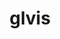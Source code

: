 ---
title: "glvis"
layout: cache
categories: [package, develop]
meta: {"versions": ["4.2"], "compilers": ["gcc@=11.4.0", "oneapi@=2024.2.1"], "oss": ["ubuntu22.04"], "platforms": ["linux"], "targets": ["x86_64_v3"], "stacks": ["e4s", "e4s-oneapi", "root"], "num_specs": 21, "num_specs_by_stack": {"root": 21, "e4s": 11, "e4s-oneapi": 10}}
spec_details: [{"hash": "b3by2li3tqpj67yxxdvmr26kyg2hbrlv", "compiler": "gcc@=11.4.0", "versions": ["4.2"], "os": "ubuntu22.04", "platform": "linux", "target": "x86_64_v3", "variants": ["build_system=makefile", "+fonts", "screenshots=png"], "stacks": ["root", "e4s"], "size": "-", "tarball": "https://binaries.spack.io/develop/build_cache/linux-ubuntu22.04-x86_64_v3/gcc-11.4.0/glvis-4.2/linux-ubuntu22.04-x86_64_v3-gcc-11.4.0-glvis-4.2-b3by2li3tqpj67yxxdvmr26kyg2hbrlv.spack"}, {"hash": "clqz37erih4jek7zwccgwgie4r3na22i", "compiler": "gcc@=11.4.0", "versions": ["4.2"], "os": "ubuntu22.04", "platform": "linux", "target": "x86_64_v3", "variants": ["build_system=makefile", "+fonts", "screenshots=png"], "stacks": ["root", "e4s"], "size": "-", "tarball": "https://binaries.spack.io/develop/build_cache/linux-ubuntu22.04-x86_64_v3/gcc-11.4.0/glvis-4.2/linux-ubuntu22.04-x86_64_v3-gcc-11.4.0-glvis-4.2-clqz37erih4jek7zwccgwgie4r3na22i.spack"}, {"hash": "dh7btiy2sasvqcarxdq7rd474kwiyk4q", "compiler": "gcc@=11.4.0", "versions": ["4.2"], "os": "ubuntu22.04", "platform": "linux", "target": "x86_64_v3", "variants": ["build_system=makefile", "+fonts", "screenshots=png"], "stacks": ["root", "e4s"], "size": "-", "tarball": "https://binaries.spack.io/develop/build_cache/linux-ubuntu22.04-x86_64_v3/gcc-11.4.0/glvis-4.2/linux-ubuntu22.04-x86_64_v3-gcc-11.4.0-glvis-4.2-dh7btiy2sasvqcarxdq7rd474kwiyk4q.spack"}, {"hash": "hah4tqotogw7avgg26nlg7eatt2jg3bh", "compiler": "gcc@=11.4.0", "versions": ["4.2"], "os": "ubuntu22.04", "platform": "linux", "target": "x86_64_v3", "variants": ["build_system=makefile", "+fonts", "screenshots=png"], "stacks": ["root", "e4s"], "size": "-", "tarball": "https://binaries.spack.io/develop/build_cache/linux-ubuntu22.04-x86_64_v3/gcc-11.4.0/glvis-4.2/linux-ubuntu22.04-x86_64_v3-gcc-11.4.0-glvis-4.2-hah4tqotogw7avgg26nlg7eatt2jg3bh.spack"}, {"hash": "iilenx4uhbj2x7mjv34sq5wwfqmxw6bw", "compiler": "gcc@=11.4.0", "versions": ["4.2"], "os": "ubuntu22.04", "platform": "linux", "target": "x86_64_v3", "variants": ["build_system=makefile", "+fonts", "screenshots=png"], "stacks": ["root", "e4s"], "size": "-", "tarball": "https://binaries.spack.io/develop/build_cache/linux-ubuntu22.04-x86_64_v3/gcc-11.4.0/glvis-4.2/linux-ubuntu22.04-x86_64_v3-gcc-11.4.0-glvis-4.2-iilenx4uhbj2x7mjv34sq5wwfqmxw6bw.spack"}, {"hash": "kktiut7a4y2eqonyl3ljpddwjr54z52c", "compiler": "gcc@=11.4.0", "versions": ["4.2"], "os": "ubuntu22.04", "platform": "linux", "target": "x86_64_v3", "variants": ["build_system=makefile", "+fonts", "screenshots=png"], "stacks": ["root", "e4s"], "size": "-", "tarball": "https://binaries.spack.io/develop/build_cache/linux-ubuntu22.04-x86_64_v3/gcc-11.4.0/glvis-4.2/linux-ubuntu22.04-x86_64_v3-gcc-11.4.0-glvis-4.2-kktiut7a4y2eqonyl3ljpddwjr54z52c.spack"}, {"hash": "o7axwcns4dcsjuqiau4mvav4fzl7jxgp", "compiler": "gcc@=11.4.0", "versions": ["4.2"], "os": "ubuntu22.04", "platform": "linux", "target": "x86_64_v3", "variants": ["build_system=makefile", "+fonts", "screenshots=png"], "stacks": ["root", "e4s"], "size": "-", "tarball": "https://binaries.spack.io/develop/build_cache/linux-ubuntu22.04-x86_64_v3/gcc-11.4.0/glvis-4.2/linux-ubuntu22.04-x86_64_v3-gcc-11.4.0-glvis-4.2-o7axwcns4dcsjuqiau4mvav4fzl7jxgp.spack"}, {"hash": "pl2sjxmgwwiaylqylevcwsmtmcodgnj3", "compiler": "gcc@=11.4.0", "versions": ["4.2"], "os": "ubuntu22.04", "platform": "linux", "target": "x86_64_v3", "variants": ["build_system=makefile", "+fonts", "screenshots=png"], "stacks": ["root", "e4s"], "size": "-", "tarball": "https://binaries.spack.io/develop/build_cache/linux-ubuntu22.04-x86_64_v3/gcc-11.4.0/glvis-4.2/linux-ubuntu22.04-x86_64_v3-gcc-11.4.0-glvis-4.2-pl2sjxmgwwiaylqylevcwsmtmcodgnj3.spack"}, {"hash": "pxgmfgb5qiu224ynisbtm2yh5fdmb6xm", "compiler": "gcc@=11.4.0", "versions": ["4.2"], "os": "ubuntu22.04", "platform": "linux", "target": "x86_64_v3", "variants": ["build_system=makefile", "+fonts", "screenshots=png"], "stacks": ["root", "e4s"], "size": "-", "tarball": "https://binaries.spack.io/develop/build_cache/linux-ubuntu22.04-x86_64_v3/gcc-11.4.0/glvis-4.2/linux-ubuntu22.04-x86_64_v3-gcc-11.4.0-glvis-4.2-pxgmfgb5qiu224ynisbtm2yh5fdmb6xm.spack"}, {"hash": "tdgffgw7a3yubqaxly4wcjzelagk3liz", "compiler": "gcc@=11.4.0", "versions": ["4.2"], "os": "ubuntu22.04", "platform": "linux", "target": "x86_64_v3", "variants": ["build_system=makefile", "+fonts", "screenshots=png"], "stacks": ["root", "e4s"], "size": "-", "tarball": "https://binaries.spack.io/develop/build_cache/linux-ubuntu22.04-x86_64_v3/gcc-11.4.0/glvis-4.2/linux-ubuntu22.04-x86_64_v3-gcc-11.4.0-glvis-4.2-tdgffgw7a3yubqaxly4wcjzelagk3liz.spack"}, {"hash": "v4vsfaveujyjzzh2mnhyewzzkadfvqqx", "compiler": "gcc@=11.4.0", "versions": ["4.2"], "os": "ubuntu22.04", "platform": "linux", "target": "x86_64_v3", "variants": ["build_system=makefile", "+fonts", "screenshots=png"], "stacks": ["root", "e4s"], "size": "-", "tarball": "https://binaries.spack.io/develop/build_cache/linux-ubuntu22.04-x86_64_v3/gcc-11.4.0/glvis-4.2/linux-ubuntu22.04-x86_64_v3-gcc-11.4.0-glvis-4.2-v4vsfaveujyjzzh2mnhyewzzkadfvqqx.spack"}, {"hash": "4v6rnk47fescd3sdt263ylyg6cflhty2", "compiler": "oneapi@=2024.2.1", "versions": ["4.2"], "os": "ubuntu22.04", "platform": "linux", "target": "x86_64_v3", "variants": ["build_system=makefile", "+fonts", "screenshots=png"], "stacks": ["root", "e4s-oneapi"], "size": "-", "tarball": "https://binaries.spack.io/develop/build_cache/linux-ubuntu22.04-x86_64_v3/oneapi-2024.2.1/glvis-4.2/linux-ubuntu22.04-x86_64_v3-oneapi-2024.2.1-glvis-4.2-4v6rnk47fescd3sdt263ylyg6cflhty2.spack"}, {"hash": "c2pa3ho4vpvdkykomwooamnr3fvogjwr", "compiler": "oneapi@=2024.2.1", "versions": ["4.2"], "os": "ubuntu22.04", "platform": "linux", "target": "x86_64_v3", "variants": ["build_system=makefile", "+fonts", "screenshots=png"], "stacks": ["root", "e4s-oneapi"], "size": "-", "tarball": "https://binaries.spack.io/develop/build_cache/linux-ubuntu22.04-x86_64_v3/oneapi-2024.2.1/glvis-4.2/linux-ubuntu22.04-x86_64_v3-oneapi-2024.2.1-glvis-4.2-c2pa3ho4vpvdkykomwooamnr3fvogjwr.spack"}, {"hash": "eli4nt4zicthrtltjzl4rggr5yj463dp", "compiler": "oneapi@=2024.2.1", "versions": ["4.2"], "os": "ubuntu22.04", "platform": "linux", "target": "x86_64_v3", "variants": ["build_system=makefile", "+fonts", "screenshots=png"], "stacks": ["root", "e4s-oneapi"], "size": "-", "tarball": "https://binaries.spack.io/develop/build_cache/linux-ubuntu22.04-x86_64_v3/oneapi-2024.2.1/glvis-4.2/linux-ubuntu22.04-x86_64_v3-oneapi-2024.2.1-glvis-4.2-eli4nt4zicthrtltjzl4rggr5yj463dp.spack"}, {"hash": "eq3vja4c6yfcceromywbnze6n25tpkth", "compiler": "oneapi@=2024.2.1", "versions": ["4.2"], "os": "ubuntu22.04", "platform": "linux", "target": "x86_64_v3", "variants": ["build_system=makefile", "+fonts", "screenshots=png"], "stacks": ["root", "e4s-oneapi"], "size": "-", "tarball": "https://binaries.spack.io/develop/build_cache/linux-ubuntu22.04-x86_64_v3/oneapi-2024.2.1/glvis-4.2/linux-ubuntu22.04-x86_64_v3-oneapi-2024.2.1-glvis-4.2-eq3vja4c6yfcceromywbnze6n25tpkth.spack"}, {"hash": "fku6v4s546wirbpjex7dmxl22ewh4nf3", "compiler": "oneapi@=2024.2.1", "versions": ["4.2"], "os": "ubuntu22.04", "platform": "linux", "target": "x86_64_v3", "variants": ["build_system=makefile", "+fonts", "screenshots=png"], "stacks": ["root", "e4s-oneapi"], "size": "-", "tarball": "https://binaries.spack.io/develop/build_cache/linux-ubuntu22.04-x86_64_v3/oneapi-2024.2.1/glvis-4.2/linux-ubuntu22.04-x86_64_v3-oneapi-2024.2.1-glvis-4.2-fku6v4s546wirbpjex7dmxl22ewh4nf3.spack"}, {"hash": "jlvlkzvxddenbavppt2oqqkeyxhekuw6", "compiler": "oneapi@=2024.2.1", "versions": ["4.2"], "os": "ubuntu22.04", "platform": "linux", "target": "x86_64_v3", "variants": ["build_system=makefile", "+fonts", "screenshots=png"], "stacks": ["root", "e4s-oneapi"], "size": "-", "tarball": "https://binaries.spack.io/develop/build_cache/linux-ubuntu22.04-x86_64_v3/oneapi-2024.2.1/glvis-4.2/linux-ubuntu22.04-x86_64_v3-oneapi-2024.2.1-glvis-4.2-jlvlkzvxddenbavppt2oqqkeyxhekuw6.spack"}, {"hash": "ktaogaxcbo7ysggp3zowdyc42azshxkf", "compiler": "oneapi@=2024.2.1", "versions": ["4.2"], "os": "ubuntu22.04", "platform": "linux", "target": "x86_64_v3", "variants": ["build_system=makefile", "+fonts", "screenshots=png"], "stacks": ["root", "e4s-oneapi"], "size": "-", "tarball": "https://binaries.spack.io/develop/build_cache/linux-ubuntu22.04-x86_64_v3/oneapi-2024.2.1/glvis-4.2/linux-ubuntu22.04-x86_64_v3-oneapi-2024.2.1-glvis-4.2-ktaogaxcbo7ysggp3zowdyc42azshxkf.spack"}, {"hash": "lmyucvp5mil3lhrkdgryg3gvus4jp2sc", "compiler": "oneapi@=2024.2.1", "versions": ["4.2"], "os": "ubuntu22.04", "platform": "linux", "target": "x86_64_v3", "variants": ["build_system=makefile", "+fonts", "screenshots=png"], "stacks": ["root", "e4s-oneapi"], "size": "-", "tarball": "https://binaries.spack.io/develop/build_cache/linux-ubuntu22.04-x86_64_v3/oneapi-2024.2.1/glvis-4.2/linux-ubuntu22.04-x86_64_v3-oneapi-2024.2.1-glvis-4.2-lmyucvp5mil3lhrkdgryg3gvus4jp2sc.spack"}, {"hash": "wkxlcurvhh4o5vonizp5afb6zyc2zmao", "compiler": "oneapi@=2024.2.1", "versions": ["4.2"], "os": "ubuntu22.04", "platform": "linux", "target": "x86_64_v3", "variants": ["build_system=makefile", "+fonts", "screenshots=png"], "stacks": ["root", "e4s-oneapi"], "size": "-", "tarball": "https://binaries.spack.io/develop/build_cache/linux-ubuntu22.04-x86_64_v3/oneapi-2024.2.1/glvis-4.2/linux-ubuntu22.04-x86_64_v3-oneapi-2024.2.1-glvis-4.2-wkxlcurvhh4o5vonizp5afb6zyc2zmao.spack"}, {"hash": "yub6qt6qysqppuqpzr7mnttgaynkkl2q", "compiler": "oneapi@=2024.2.1", "versions": ["4.2"], "os": "ubuntu22.04", "platform": "linux", "target": "x86_64_v3", "variants": ["build_system=makefile", "+fonts", "screenshots=png"], "stacks": ["root", "e4s-oneapi"], "size": "-", "tarball": "https://binaries.spack.io/develop/build_cache/linux-ubuntu22.04-x86_64_v3/oneapi-2024.2.1/glvis-4.2/linux-ubuntu22.04-x86_64_v3-oneapi-2024.2.1-glvis-4.2-yub6qt6qysqppuqpzr7mnttgaynkkl2q.spack"}]
---